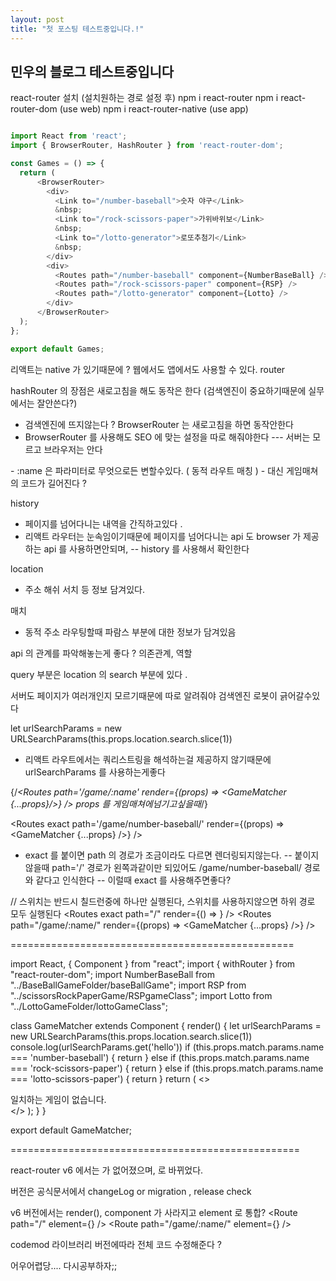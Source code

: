 ```yaml
---
layout: post
title: "첫 포스팅 테스트중입니다.!"
---
```


## 민우의 블로그 테스트중입니다

react-router 설치 (설치원하는 경로 설정 후)
  npm i react-router
  npm i react-router-dom (use web)
  npm i react-router-native (use app)

```js

import React from 'react';
import { BrowserRouter, HashRouter } from 'react-router-dom';

const Games = () => {
  return (
      <BrowserRouter>
        <div>
          <Link to="/number-baseball">숫자 야구</Link>                    // 레이아웃
          &nbsp;
          <Link to="/rock-scissors-paper">가위바위보</Link>
          &nbsp;
          <Link to="/lotto-generator">로또추첨기</Link>
          &nbsp;
        </div>
        <div>
          <Routes path="/number-baseball" component={NumberBaseBall} />                 // route
          <Routes path="/rock-scissors-paper" component={RSP} />
          <Routes path="/lotto-generator" component={Lotto} />
        </div>
      </BrowserRouter>
  );
};

export default Games;
```

리액트는 native 가 있기때문에 ? 웹에서도 앱에서도 사용할 수 있다.
router 

hashRouter 의 장점은 새로고침을 해도 동작은 한다 (검색엔진이 중요하기때문에 실무에서는 잘안쓴다?)
- 검색엔진에 뜨지않는다 ?
BrowserRouter 는 새로고침을 하면 동작안한다
- BrowserRouter 를 사용해도 SEO 에 맞는 설정을 따로 해줘야한다 
--- 서버는 모르고 브라우저는 안다

<Routes path='/game/:name' component={GameMatcher} /> 
- :name 은 파라미터로 무엇으로든 변할수있다. ( 동적 라우트 매칭 )
- 대신 게임매쳐의 코드가 길어진다 ?

history
- 페이지를 넘어다니는 내역을 간직하고있다 .
- 리액트 라우터는 눈속임이기때문에 페이지를 넘어다니는 api 도 browser 가 제공하는 api 를 사용하면안되며, 
-- history 를 사용해서 확인한다


location 
- 주소 해쉬 서치 등 정보 담겨있다.

매치
- 동적 주소 라우팅할때 파람스 부분에 대한 정보가 담겨있음

api 의 관계를 파악해놓는게 좋다 ? 의존관계, 역할

query 부분은 location 의 search 부분에 있다 . 

서버도 페이지가 여러개인지 모르기때문에 따로 알려줘야 검색엔진 로봇이 긁어갈수있다


let urlSearchParams = new URLSearchParams(this.props.location.search.slice(1))
- 리액트 라우트에서는 쿼리스트링을 해석하는걸 제공하지 않기때문에 urlSearchParams 를 사용하는게좋다

{/*<Routes path='/game/:name' render={(props) => <GameMatcher {...props}/>} /> props 를 게임매쳐에넘기고싶을때*/}

<Routes exact path='/game/number-baseball/' render={(props) => <GameMatcher {...props} />} />
- exact 를 붙이면 path 의 경로가 조금이라도 다르면 렌더링되지않는다. 
-- 붙이지않을때 path='/' 경로가 왼쪽과같이만 되있어도 /game/number-baseball/ 경로와 같다고 인식한다
-- 이럴때 exact 를 사용해주면좋다?

// 스위치는 반드시 칠드런중에 하나만 실행된다, 스위치를 사용하지않으면 하위 경로 모두 실행된다
 <Switch>
          <Routes exact path="/" render={() => <GameMatcher />} />
          <Routes
            path="/game/:name/"
            render={(props) => <GameMatcher {...props} />}
          />
        </Switch>

=================================================

import React, { Component } from "react";
import { withRouter } from "react-router-dom";
import NumberBaseBall from "../BaseBallGameFolder/baseBallGame";
import RSP from "../scissorsRockPaperGame/RSPgameClass";
import Lotto from "../LottoGameFolder/lottoGameClass";

class GameMatcher extends Component {
  render() {
		let urlSearchParams = new URLSearchParams(this.props.location.search.slice(1))
		console.log(urlSearchParams.get('hello'))
    if (this.props.match.params.name === 'number-baseball') {
			return <NumberBaseBall />
		} else if (this.props.match.params.name === 'rock-scissors-paper') {
			return <RSP />
		} else if (this.props.match.params.name === 'lotto-scissors-paper') {
			return <Lotto />
		}
    return (
      <>
        <div>일치하는 게임이 없습니다.</div>
      </>
    );
  }
}

export default GameMatcher;

==================================================

react-router v6 에서는 <Switch> 가 없어졌으며, <Routes> 로 바뀌었다.

버전은 공식문서에서 changeLog or migration , release check

v6 버전에서는 render(), component 가 사라지고 element 로 통합?
<Routes>
          <Route path="/" element={<GameMatcher />} />
          <Route path="/game/:name/" element={<GameMatcher />} />
        </Routes>


codemod 라이브러리 버전에따라 전체 코드 수정해준다 ?

어우어렵당.... 다시공부하자;;